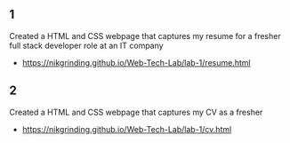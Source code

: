 ## 1

Created a HTML and CSS webpage that captures my resume for a fresher full stack developer role at an IT company
- https://nikgrinding.github.io/Web-Tech-Lab/lab-1/resume.html

## 2

Created a HTML and CSS webpage that captures my CV as a fresher
- https://nikgrinding.github.io/Web-Tech-Lab/lab-1/cv.html